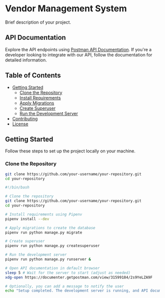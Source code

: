 # Vendor Management System

Brief description of your project.

## API Documentation

Explore the API endpoints using [Postman API Documentation](https://documenter.getpostman.com/view/31599184/2s9YeLZA9F). If you're a developer looking to integrate with our API, follow the documentation for detailed information.

## Table of Contents

- [Getting Started](#getting-started)
  - [Clone the Repository](#clone-the-repository)
  - [Install Requirements](#install-requirements)
  - [Apply Migrations](#apply-migrations)
  - [Create Superuser](#create-superuser)
  - [Run the Development Server](#run-the-development-server)
- [Contributing](#contributing)
- [License](#license)

## Getting Started

Follow these steps to set up the project locally on your machine.

### Clone the Repository

```bash
git clone https://github.com/your-username/your-repository.git
cd your-repository

#!/bin/bash

# Clone the repository
git clone https://github.com/your-username/your-repository.git
cd your-repository

# Install requirements using Pipenv
pipenv install --dev

# Apply migrations to create the database
pipenv run python manage.py migrate

# Create superuser
pipenv run python manage.py createsuperuser

# Run the development server
pipenv run python manage.py runserver &

# Open API documentation in default browser
sleep 5 # Wait for the server to start (adjust as needed)
xdg-open https://documenter.getpostman.com/view/31599184/2s9YeLZA9F

# Optionally, you can add a message to notify the user
echo "Setup completed. The development server is running, and API documentation is opened in your default browser."

